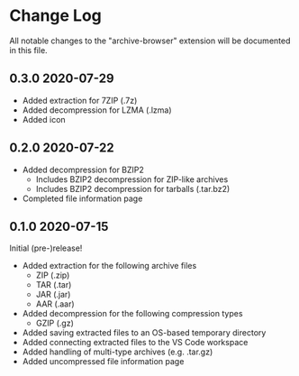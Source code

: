 # Change Log

All notable changes to the "archive-browser" extension will be documented in this file.

## 0.3.0 2020-07-29

- Added extraction for 7ZIP (.7z)
- Added decompression for LZMA (.lzma)
- Added icon

## 0.2.0 2020-07-22

- Added decompression for BZIP2
  - Includes BZIP2 decompression for ZIP-like archives
  - Includes BZIP2 decompression for tarballs (.tar.bz2)
- Completed file information page

## 0.1.0 2020-07-15

Initial (pre-)release!

- Added extraction for the following archive files
  - ZIP (.zip)
  - TAR (.tar)
  - JAR (.jar)
  - AAR (.aar)
- Added decompression for the following compression types
  - GZIP (.gz)
- Added saving extracted files to an OS-based temporary directory
- Added connecting extracted files to the VS Code workspace
- Added handling of multi-type archives (e.g. .tar.gz)
- Added uncompressed file information page
